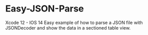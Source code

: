 # Easy-JSON-Parse

Xcode 12 - IOS 14
Easy example of how to parse a JSON file with JSONDecoder and show the data in a sectioned table view.
